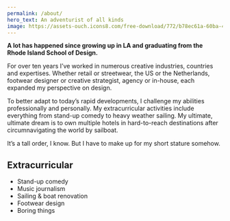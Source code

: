 ```yaml
---
permalink: /about/
hero_text: An adventurist of all kinds
image: https://assets-ouch.icons8.com/free-download/772/b78ec61a-60ba-4d73-9490-9cfd41b9bab7.png?filename=pablo-uploading.png
---
```


**A lot has happened since growing up in LA and graduating from the Rhode Island School of Design.**

For over ten years I’ve worked in numerous creative industries, countries and expertises. Whether retail or streetwear, the US or the Netherlands, footwear designer or creative strategist, agency or in-house, each expanded my perspective on design.

To better adapt to today’s rapid developments, I challenge my abilities professionally and personally. My extracurricular activities include everything from stand-up comedy to heavy weather sailing. My ultimate, ultimate dream is to own multiple hotels in hard-to-reach destinations after circumnavigating the world by sailboat.

It’s a tall order, I know. But I have to make up for my short stature somehow.

## Extracurricular

- Stand-up comedy
- Music journalism
- Sailing & boat renovation
- Footwear design
- Boring things
